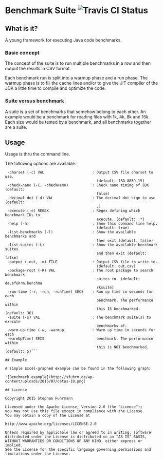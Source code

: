 # Benchmark Suite ![Travis CI Status](https://travis-ci.org/sfuhrm/benchmarksuite.svg?branch=master)

## What is it?

A young framework for executing Java code benchmarks.

### Basic concept

The concept of the suite is to run multiple benchmarks in a row
and then output the results in CSV format.

Each benchmark run is split into a warmup phase and a run phase.
The warmup phase is to fill the cache lines and/or to give the JIT compiler
of the JDK a little time to compile and optimize the code.

### Suite versus benchmark

A suite is a set of benchmarks that somehow belong to each other.
An example would be a benchmark for reading files with 1k, 4k, 8k and 16k.
Each size would be tested by a benchmark, and all benchmarks
together are a suite.

## Usage

Usage is thru the command line. 

The following options are available:

```
 -charset (-c) VAL                      : Output CSV file charset to use.
                                          (default: ISO-8859-15)
 -check-nano (-C, -checkNano)           : Check nano timing of JDK (default:
                                          false)
 -decimal-dot (-d) VAL                  : The decimal dot sign to use (default:
                                          .)
 -execute (-e) REGEX                    : Regex defining which benchmark IDs to
                                          execute. (default: .*)
 -help (-h)                             : Show this command line help.
                                          (default: true)
 -list-benchmarks (-l)                  : Show the available benchmarks and
                                          then exit (default: false)
 -list-suites (-L)                      : Show the available benchmark suites
                                          and then exit (default: false)
 -output (-out, -o) FILE                : Output CSV file to write to.
                                          (default: out.csv)
 -package-root (-R) VAL                 : The root package to search benchmark
                                          suites in. (default: de.sfuhrm.benchma
                                          rksuite)
 -run-time (-r, -run, -runTime) SECS    : Run up time in seconds for each
                                          benchmark. The performance within
                                          this IS benchmarked. (default: 30)
 -suite (-s) VAL                        : The benchmark suite(s) to execute
                                          benchmarks of.
 -warm-up-time (-w, -warmup,            : Warm up time in seconds for each
 -warmUpTime) SECS                        benchmark. The performance within
                                          this is NOT benchmarked. (default: 5)```

## Example

A simple Excel-graphed example can be found in the following graph:

![Benchmark example](http://sfuhrm.de/wp-content/uploads/2015/07/cetus-10.png)

## License

Copyright 2015 Stephan Fuhrmann

Licensed under the Apache License, Version 2.0 (the "License");
you may not use this file except in compliance with the License.
You may obtain a copy of the License at

http://www.apache.org/licenses/LICENSE-2.0

Unless required by applicable law or agreed to in writing, software
distributed under the License is distributed on an "AS IS" BASIS,
WITHOUT WARRANTIES OR CONDITIONS OF ANY KIND, either express or implied.
See the License for the specific language governing permissions and
limitations under the License.
